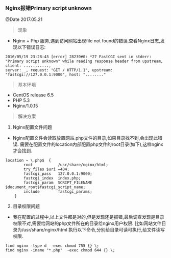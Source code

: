 ### Nginx报错Primary script unknown
@Date 2017.05.21

> 现象

* Nginx + Php 服务,遇到访问网站出现file not found的错误,查看Nginx日志,发现以下错误日志:

```
2016/05/19 23:28:43 [error] 28239#0: *27 FastCGI sent in stderr: 
"Primary script unknown" while reading response header from upstream, client: ..........., 
server: _, request: "GET / HTTP/1.1", upstream: "fastcgi://127.0.0.1:9000", host: "........"
```
   
> 基本环境

* CentOS release 6.5
* PHP 5.3
* Nginx/1.0.15

> 解决方案

1. Nginx配置文件问题

* Nginx配置文件会读取放置网站.php文件的目录,如果目录找不到,会出现此错误.
需要在配置文件的location内部配置php文件的root目录(如下),这样nginx才会找到.

```
location ~ \.php$  {
        root           /usr/share/nginx/html;
        try_files $uri =404;
        fastcgi_pass   127.0.0.1:9000;
        fastcgi_index  index.php;
        fastcgi_param  SCRIPT_FILENAME  $document_root$fastcgi_script_name;
        include        fastcgi_params;
    }
```

2. 目录权限问题

* 我在配置的过程中,以上文件都是对的,但是发现还是报错,最后调查发现是目录权限不对,需要给网站的php文件所在的目录给nginx用户权限.
  比如网站文件目录为/usr/share/nginx/html
  执行以下命令,分别给目录可读可执行,给文件读写权限.
  
```
find nginx -type d  -exec chmod 755 {} \;
find nginx -iname "*.php"  -exec chmod 644 {} \;
```

